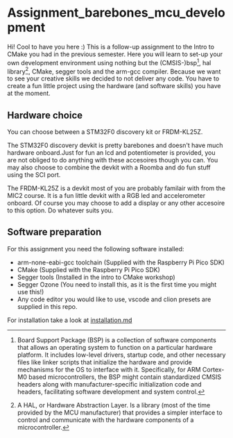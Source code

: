 # Assignment_barebones_mcu_development

Hi! Cool to have you here :) This is a follow-up assignment to the Intro to CMake you had in the previous semester. Here you will learn to set-up your own development environment using nothing but the (CMSIS-)bsp[^1], hal library[^2], CMake, segger tools and the arm-gcc compiler. Because we want to see your creative skills we decided to not deliver any code. You have to create a fun little project using the hardware (and software skills) you have at the moment.

[^1]: Board Support Package (BSP) is a collection of software components that allows an operating system to function on a particular hardware platform. It includes low-level drivers, startup code, and other necessary files like linker scripts that initialize the hardware and provide mechanisms for the OS to interface with it. Specifically, for ARM Cortex-M0 based microcontrollers, the BSP might contain standardized CMSIS headers along with manufacturer-specific initialization code and headers, facilitating software development and system control.
[^2]: A HAL, or Hardware Abstraction Layer. Is a library (most of the time provided by the MCU manufacturer) that provides a simpler interface to control and communicate with the hardware components of a microcontroller.


## Hardware choice
You can choose between a STM32F0 discovery kit or FRDM-KL25Z. 

The STM32F0 discovery devkit is pretty barebones and doesn't have much hardware onboard.Just for fun an lcd and potentiometer is provided, you are not obliged to do anything with these accesoires though you can. You may also choose to combine the devkit with a Roomba and do fun stuff using the SCI port.

The FRDM-KL25Z is a devkit most of you are probably familair with from the MIC2 course. It is a fun little devkit with a RGB led and accelerometer onboard. Of course you may choose to add a display or any other accesoire to this option. Do whatever suits you.
 
## Software preparation
For this assignment you need the following software installed:
- arm-none-eabi-gcc toolchain (Supplied with the Raspberry Pi Pico SDK)
- CMake (Supplied with the Raspberry Pi Pico SDK)
- Segger tools (Installed in the intro to CMake workshop)
- Segger Ozone (You need to install this, as it is the first time you might use this!)
- Any code editor you would like to use, vscode and clion presets are supplied in this repo.

For installation take a look at [installation.md](docs/installation.md)
